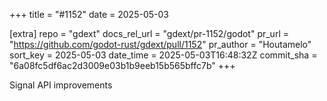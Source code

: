 +++
title = "#1152"
date = 2025-05-03

[extra]
repo = "gdext"
docs_rel_url = "gdext/pr-1152/godot"
pr_url = "https://github.com/godot-rust/gdext/pull/1152"
pr_author = "Houtamelo"
sort_key = 2025-05-03
date_time = 2025-05-03T16:48:32Z
commit_sha = "6a08fc5df6ac2d3009e03b1b9eeb15b565bffc7b"
+++

Signal API improvements
